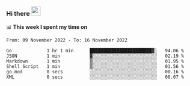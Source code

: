 ### Hi there <a href="https://www.gautamkrishnar.com/"><img src="https://media.giphy.com/media/hvRJCLFzcasrR4ia7z/giphy.gif" width="25px"></a>

📊 **This week I spent my time on**

<!--START_SECTION:waka-->

```text
From: 09 November 2022 - To: 16 November 2022

Go             1 hr 1 min      ███████████████████████▓░   94.06 %
JSON           1 min           ▓░░░░░░░░░░░░░░░░░░░░░░░░   02.19 %
Markdown       1 min           ▒░░░░░░░░░░░░░░░░░░░░░░░░   01.95 %
Shell Script   1 min           ▒░░░░░░░░░░░░░░░░░░░░░░░░   01.56 %
go.mod         0 secs          ░░░░░░░░░░░░░░░░░░░░░░░░░   00.16 %
XML            0 secs          ░░░░░░░░░░░░░░░░░░░░░░░░░   00.07 %
```

<!--END_SECTION:waka-->
